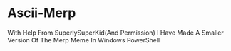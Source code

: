 # Ascii-Merp
With Help From SuperlySuperKid(And Permission) I Have Made A Smaller Version Of The Merp Meme In Windows PowerShell

